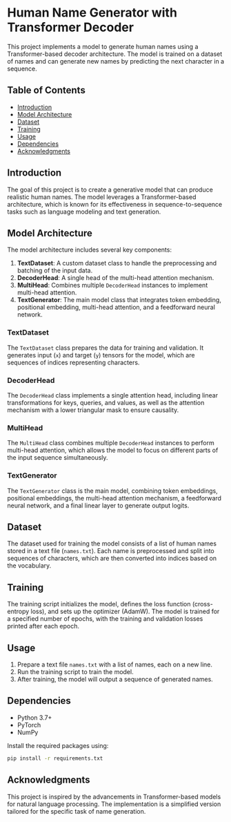 # Human Name Generator with Transformer Decoder

This project implements a model to generate human names using a Transformer-based decoder architecture. The model is trained on a dataset of names and can generate new names by predicting the next character in a sequence.

## Table of Contents
- [Introduction](#introduction)
- [Model Architecture](#model-architecture)
- [Dataset](#dataset)
- [Training](#training)
- [Usage](#usage)
- [Dependencies](#dependencies)
- [Acknowledgments](#acknowledgments)

## Introduction

The goal of this project is to create a generative model that can produce realistic human names. The model leverages a Transformer-based architecture, which is known for its effectiveness in sequence-to-sequence tasks such as language modeling and text generation.

## Model Architecture

The model architecture includes several key components:

1. **TextDataset**: A custom dataset class to handle the preprocessing and batching of the input data.
2. **DecoderHead**: A single head of the multi-head attention mechanism.
3. **MultiHead**: Combines multiple `DecoderHead` instances to implement multi-head attention.
4. **TextGenerator**: The main model class that integrates token embedding, positional embedding, multi-head attention, and a feedforward neural network.

### TextDataset

The `TextDataset` class prepares the data for training and validation. It generates input (`x`) and target (`y`) tensors for the model, which are sequences of indices representing characters.

### DecoderHead

The `DecoderHead` class implements a single attention head, including linear transformations for keys, queries, and values, as well as the attention mechanism with a lower triangular mask to ensure causality.

### MultiHead

The `MultiHead` class combines multiple `DecoderHead` instances to perform multi-head attention, which allows the model to focus on different parts of the input sequence simultaneously.

### TextGenerator

The `TextGenerator` class is the main model, combining token embeddings, positional embeddings, the multi-head attention mechanism, a feedforward neural network, and a final linear layer to generate output logits.

## Dataset

The dataset used for training the model consists of a list of human names stored in a text file (`names.txt`). Each name is preprocessed and split into sequences of characters, which are then converted into indices based on the vocabulary.

## Training

The training script initializes the model, defines the loss function (cross-entropy loss), and sets up the optimizer (AdamW). The model is trained for a specified number of epochs, with the training and validation losses printed after each epoch.

## Usage

1. Prepare a text file `names.txt` with a list of names, each on a new line.
2. Run the training script to train the model.
3. After training, the model will output a sequence of generated names.

## Dependencies

- Python 3.7+
- PyTorch
- NumPy

Install the required packages using:

```sh
pip install -r requirements.txt
```

## Acknowledgments

This project is inspired by the advancements in Transformer-based models for natural language processing. The implementation is a simplified version tailored for the specific task of name generation.